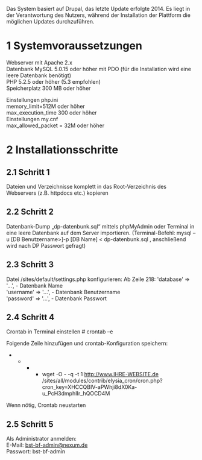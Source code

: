 Das System basiert auf Drupal, das letzte Update erfolgte 2014. Es liegt in der Verantwortung des Nutzers, während der Installation der Plattform die möglichen Updates durchzuführen.
# 1     Systemvoraussetzungen

Webserver mit Apache 2.x   
Datenbank MySQL 5.0.15 oder höher mit PDO (für die Installation wird eine leere Datenbank benötigt)   
PHP 5.2.5 oder höher (5.3 empfohlen)   
Speicherplatz 300 MB oder höher   
   
Einstellungen php.ini   
memory_limit=512M oder höher   
max_execution_time 300 oder höher   
Einstellungen my.cnf    
max_allowed_packet = 32M oder höher   

# 2	Installationsschritte  
## 2.1	Schritt 1  
Dateien und Verzeichnisse komplett in das Root-Verzeichnis des Webservers (z.B. httpdocs etc.) kopieren 

## 2.2	Schritt 2  
Datenbank-Dump „dp-datenbunk.sql“ mittels phpMyAdmin oder Terminal in eine leere Datenbank auf dem Server importieren. (Terminal-Befehl: mysql –u [DB Benutzername>]-p [DB Name] < dp-datenbunk.sql , anschließend wird nach DP Passwort gefragt)   

## 2.3	Schritt 3  
Datei /sites/default/settings.php konfigurieren:
Ab Zeile 218:
      'database' => '...',   - Datenbank Name                                                                                                                               
      'username' => '...',   - Datenbank Benutzername                                                                                                                             
      'password' => '...',    - Datenbank Passwort
      
## 2.4	Schritt 4   
Crontab in Terminal einstellen
\# crontab –e

Folgende Zeile hinzufügen und crontab-Konfiguration speichern:

* * * * wget -O - -q -t 1  http://www.IHRE-WEBSITE.de /sites/all/modules/contrib/elysia_cron/cron.php?cron_key=XHCCQBIV-aPWhji8dX0Ka-u_PcH3dmphIIr_hQOCD4M

Wenn nötig, Crontab neustarten

## 2.5	Schritt 5   
Als Administrator anmelden:   
E-Mail: bst-bf-admin@nexum.de   
Passwort: bst-bf-admin   
